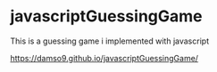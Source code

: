 # javascriptGuessingGame
This is a guessing game i implemented with javascript

https://damso9.github.io/javascriptGuessingGame/
